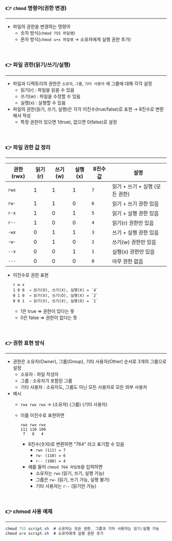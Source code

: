 ### **👉 `chmod` 명령어(권한 변경)**

---

- 파일의 권한을 변경하는 명령어
    - 숫자 방식(`chmod 755 파일명`)
    - 문자 방식(`chmod u+x 파일명` → 소유자에게 실행 권한 추가)
    <br>
    <br>

### **👉** 파일 권한(읽기/쓰기/실행)

---

- 파일과 디렉토리의 권한은 `소유자`, `그룹`, `기타 사용자` 세 그룹에 대해 각각 설정
    - 읽기(r) : 파일을 읽을 수 있음
    - 쓰기(w) : 파일을 수정할 수 있음
    - 실행(x) : 실행할 수 있음
- 파일의 권한(읽기, 쓰기, 실행)은 각각 이진수(true/false)로 표현 → 8진수로 변환해서 작성
    - 특정 권한이 있으면 1(true), 없으면 0(false)로 설정
    <br>
    <br>

### **👉** 파일 권한 값 정리

---

| 권한(rwx) | 읽기(r) | 쓰기(w) | 실행(x) | 8진수 값 | **설명** |
| --- | --- | --- | --- | --- | --- |
| `rwx` | 1 | 1 | 1 | `7` | 읽기 + 쓰기 + 실행 (모든 권한) |
| `rw-` | 1 | 1 | 0 | `6` | 읽기 + 쓰기 권한 있음 |
| `r-x` | 1 | 0 | 1 | `5` | 읽기 + 실행 권한 있음 |
| `r--` | 1 | 0 | 0 | `4` | 읽기(r) 권한만 있음 |
| `-wx` | 0 | 1 | 1 | `3` | 쓰기 + 실행 권한 있음 |
| `-w-` | 0 | 1 | 0 | `2` | 쓰기(w) 권한만 있음 |
| `--x` | 0 | 0 | 1 | `1` | 실행(x) 권한만 있음 |
| `---` | 0 | 0 | 0 | `0` | 아무 권한 없음 |
- 이진수로 권한 표현
    
    ```
    r w x
    1 0 0  → 읽기(O), 쓰기(X), 실행(X) = `4`
    0 1 0  → 읽기(X), 쓰기(O), 실행(X) = `2`
    0 0 1  → 읽기(X), 쓰기(X), 실행(O) = `1`
    ```
    
    - 1은 true ⇒ 권한이 있다는 뜻
    - 0은 false ⇒ 권한이 없다는 뜻
    <br>
    <br>

### **👉** 권한 표현 방식

---

- 권한은 소유자(Owner), 그룹(Group), 기타 사용자(Other) 순서로 3개의 그룹으로 설정
    - 소유자 : 파일 작성자
    - 그룹 : 소유자가 포함된 그룹
    - 기타 사용자 : 소유자도, 그룹도 아닌 모든 사용자로 모든 외부 사용자
- 예시
    - `rwx rwx rwx` → (소유자) (그룹) (기타 사용자)
    - 이를 이진수로 표현하면
        
        ```
        rwx rwx rwx
        111 110 100
         7   6   4
        ```
        
        - 8진수(숫자)로 변환하면 "764" 라고 표기할 수 있음
            - `rwx (111) = 7`
            - `rw- (110) = 6`
            - `r-- (100) = 4`
        - 예를 들어 `chmod 764 파일명`을 입력하면
            - 소유자는 `rwx` (읽기, 쓰기, 실행 가능)
            - 그룹은 `rw-` (읽기, 쓰기 가능, 실행 불가)
            - 기타 사용자는 `r--` (읽기만 가능)
            <br>
            <br>

### **👉** chmod 사용 예제

---

```java
chmod 755 script.sh  # 소유자는 모든 권한, 그룹과 기타 사용자는 읽기/실행 가능
chmod u+x script.sh  # 소유자에게 실행 권한 추가
```
